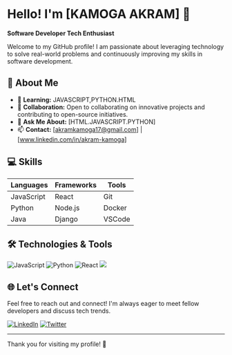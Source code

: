 # Hello! I'm [KAMOGA AKRAM] 👋

**Software Developer  Tech Enthusiast**

Welcome to my GitHub profile! I am passionate about leveraging technology to solve real-world problems and continuously improving my skills in software development.

## 🚀 About Me


- 🌱 **Learning:** JAVASCRIPT,PYTHON.HTML
- 🤝 **Collaboration:** Open to collaborating on innovative projects and contributing to open-source initiatives.
- 💬 **Ask Me About:** [HTML.JAVASCRIPT.PYTHON]
- 📫 **Contact:** [akramkamoga17@gmail.com] | [www.linkedin.com/in/akram-kamoga]


## 💻 Skills

| Languages       | Frameworks      | Tools          |
|----------------|------------------|----------------|
| JavaScript     | React            | Git            |
| Python         | Node.js          | Docker         |
| Java           | Django           | VSCode         |

## 🛠️ Technologies & Tools

![JavaScript](https://img.shields.io/badge/JavaScript-black?style=flat&logo=javascript)
![Python](https://img.shields.io/badge/Python-black?style=flat&logo=python)
![React](https://img.shields.io/badge/React-black?style=flat&logo=react) 
<img src=' https://img.shields.io/badge/Kotlin-B125EA?style=for-the-badge&logo=kotlin&logoColor=white'>

## 🌐 Let's Connect

Feel free to reach out and connect! I'm always eager to meet fellow developers and discuss tech trends.

[![LinkedIn](https://img.shields.io/badge/LinkedIn-blue?style=flat&logo=linkedin)](www.linkedin.com/in/akram-kamoga)
[![Twitter](https://img.shields.io/badge/Twitter-1DA1F2?style=flat&logo=twitter)](your-twitter-url)

---

Thank you for visiting my profile! 🌟
